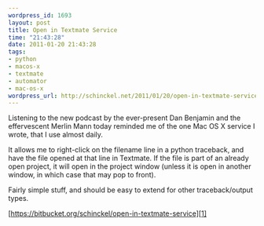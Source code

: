 ```yaml
--- 
wordpress_id: 1693
layout: post
title: Open in Textmate Service
time: "21:43:28"
date: 2011-01-20 21:43:28
tags: 
- python
- macos-x
- textmate
- automator
- mac-os-x
wordpress_url: http://schinckel.net/2011/01/20/open-in-textmate-service/
---
```

Listening to the new podcast by the ever-present Dan Benjamin and the effervescent Merlin Mann today reminded me of the one Mac OS X service I wrote, that I use almost daily.

It allows me to right-click on the filename line in a python traceback, and have the file opened at that line in Textmate. If the file is part of an already open project, it will open in the project window (unless it is open in another window, in which case that may pop to front).

Fairly simple stuff, and should be easy to extend for other traceback/output types.

[https://bitbucket.org/schinckel/open-in-textmate-service][1]

   [1]: https://bitbucket.org/schinckel/open-in-textmate-service

